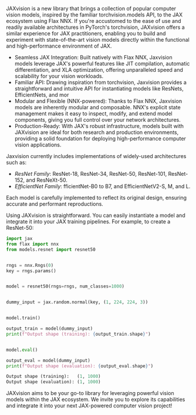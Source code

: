 
JAXvision is a new library that brings a collection of popular computer vision models, inspired by the familiar torchvision.models API, to the JAX ecosystem using Flax NNX. If you're accustomed to the ease of use and readily available architectures in PyTorch's torchvision, JAXvision offers a similar experience for JAX practitioners, enabling you to build and experiment with state-of-the-art vision models directly within the functional and high-performance environment of JAX.


- Seamless JAX Integration: Built natively with Flax NNX, Jaxvision models leverage JAX's powerful features like JIT compilation, automatic differentiation, and XLA optimization, offering unparalleled speed and scalability for your vision workloads.
- Familiar API: Drawing inspiration from torchvision, Jaxvision provides a straightforward and intuitive API for instantiating models like ResNets, EfficientNets, and mor
- Modular and Flexible (NNX-powered): Thanks to Flax NNX, Jaxvision models are inherently modular and composable. NNX's explicit state management makes it easy to inspect, modify, and extend model components, giving you full control over your network architectures.
- Production-Ready: With JAX's robust infrastructure, models built with JAXvision are ideal for both research and production environments, providing a solid foundation for deploying high-performance computer vision applications.
  

Jaxvision currently includes implementations of widely-used architectures such as:
- *ResNet Family*: ResNet-18, ResNet-34, ResNet-50, ResNet-101, ResNet-152, and ResNeXt-50.
- *EfficientNet Family*: fficientNet-B0 to B7, and EfficientNetV2-S, M, and L.

Each model is carefully implemented to reflect its original design, ensuring accurate and performant reproductions.


Using JAXvision is straightforward. You can easily instantiate a model and integrate it into your JAX training pipelines. For example, to create a ResNet-50:

```python
import jax
from flax import nnx
from models.resnet import resnet50


rngs = nnx.Rngs(0)
key = rngs.params()


model = resnet50(rngs=rngs, num_classes=1000)


dummy_input = jax.random.normal(key, (1, 224, 224, 3))


model.train()

output_train = model(dummy_input)
print(f"Output shape (training): {output_train.shape}")


model.eval()

output_eval = model(dummy_input)
print(f"Output shape (evaluation): {output_eval.shape}")
```
```python
Output shape (training):   (1, 1000)
Output shape (evaluation): (1, 1000)
```

JAXvision aims to be your go-to library for leveraging powerful vision models within the JAX ecosystem. We invite you to explore its capabilities and integrate it into your next JAX-powered computer vision project!
